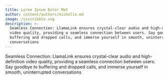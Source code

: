 ```yaml
---
title: Lorem Ipsum Dolor Met
author: content/authors/michelle.md
image: /ssscribble.svg
description: >-
  Seamless Connection: LlamaLink ensures crystal-clear audio and high-definition
  video quality, providing a seamless connection between users. Say goodbye to
  buffering and dropped calls, and immerse yourself in smooth, uninterrupted
  conversations
---
```


Seamless Connection: LlamaLink ensures crystal-clear audio and high-definition video quality, providing a seamless connection between users. Say goodbye to buffering and dropped calls, and immerse yourself in smooth, uninterrupted conversations
